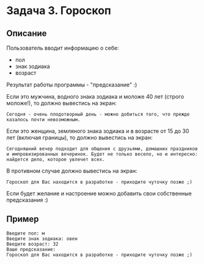 # Задача 3. Гороскоп

## Описание

Пользователь вводит информацию о себе:

- пол
- знак зодиака
- возраст

Результат работы программы - "предсказание" :)

Если это мужчина, водного знака зодиака и моложе 40 лет (строго моложе!), то должно вывестись на экран:

```
Сегодня - очень плодотворный день - можно добиться того, что прежде казалось почти невозможным.
```

Если это женщина, земляного знака зодиака и в возрасте от 15 до 30 лет (включая границы), то должно вывестись на экран:

```
Сегодняшний вечер подходит для общения с друзьями, домашних праздников и импровизированных вечеринок. Будет не только весело, но и интересно: найдется дело, которое увлечет всех.
```

В противном случае должно вывестись на экран:

```
Гороскоп для Вас находится в разработке - приходите чуточку позже ;)
```

Если будет желание и настроение можно добавить свои собственные предсказания :)

## Пример

```
Введите пол: м
Введите знак зодиака: овен
Введите возраст: 32
Ваше предсказание:
Гороскоп для Вас находится в разработке - приходите чуточку позже ;)
```
